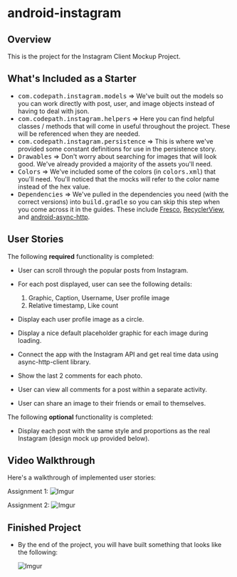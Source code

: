 # android-instagram

## Overview

This is the project for the Instagram Client Mockup Project. 

## What's Included as a Starter
* <tt>com.codepath.instagram.models</tt> => We've built out the models so you can work directly with post, user, and image objects instead of having to deal with json.
* <tt>com.codepath.instagram.helpers</tt> => Here you can find helpful classes / methods that will come in useful throughout the project. These will be referenced when they are needed.
* <tt>com.codepath.instagram.persistence</tt> => This is where we've provided some constant definitions for use in the persistence story.
* <tt>Drawables</tt> => Don't worry about searching for images that will look good. We've already provided a majority of the assets you'll need.
* <tt>Colors</tt> => We've included some of the colors (in <tt>colors.xml</tt>) that you'll need. You'll noticed that the mocks will refer to the color name instead of the hex value.
* <tt>Dependencies</tt> => We've pulled in the dependencies you need (with the correct versions) into <tt>build.gradle</tt> so you can skip this step when you come across it in the guides. These include [Fresco](https://github.com/facebook/fresco), [RecyclerView](https://developer.android.com/reference/android/support/v7/widget/RecyclerView.html), and [android-async-http](http://loopj.com/android-async-http/).
 

## User Stories
The following **required** functionality is completed:
* User can scroll through the popular posts from Instagram.
* For each post displayed, user can see the following details: 
  1. Graphic, Caption, Username, User profile image
  2. Relative timestamp, Like count
* Display each user profile image as a circle.
* Display a nice default placeholder graphic for each image during loading.

* Connect the app with the Instagram API and get real time data using async-http-client library.
* Show the last 2 comments for each photo.
* User can view all comments for a post within a separate activity.
* User can share an image to their friends or email to themselves.

The following **optional** functionality is completed:
* Display each post with the same style and proportions as the real Instagram (design mock up provided below).


## Video Walkthrough 

Here's a walkthrough of implemented user stories:

Assignment 1: 
![Imgur](http://i.imgur.com/fEeC37e.gif)

Assignment 2:
![Imgur](http://i.imgur.com/Z696aiD.gif)


## Finished Project
* By the end of the project, you will have built something that looks like the following:

  ![Imgur](http://i.imgur.com/4SWlsQA.gif)
